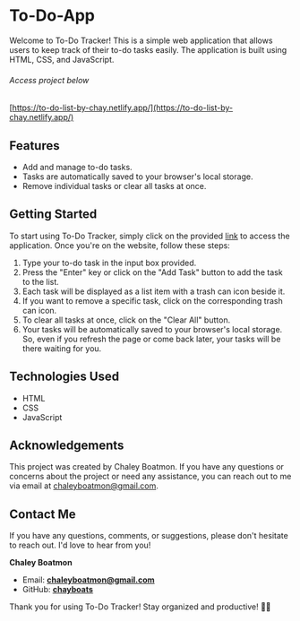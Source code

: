 # To-Do-App

Welcome to To-Do Tracker! This is a simple web application that allows users to keep track of their to-do tasks easily. The application is built using HTML, CSS, and JavaScript.

###### Access project below
[https://to-do-list-by-chay.netlify.app/](https://to-do-list-by-chay.netlify.app/)

## Features

- Add and manage to-do tasks.
- Tasks are automatically saved to your browser's local storage.
- Remove individual tasks or clear all tasks at once.

## Getting Started

To start using To-Do Tracker, simply click on the provided [link](https://to-do-list-by-chay.netlify.app/) to access the application. Once you're on the website, follow these steps:

1. Type your to-do task in the input box provided.
2. Press the "Enter" key or click on the "Add Task" button to add the task to the list.
3. Each task will be displayed as a list item with a trash can icon beside it.
4. If you want to remove a specific task, click on the corresponding trash can icon.
5. To clear all tasks at once, click on the "Clear All" button.
6. Your tasks will be automatically saved to your browser's local storage. So, even if you refresh the page or come back later, your tasks will be there waiting for you.

## Technologies Used

- HTML
- CSS
- JavaScript

## Acknowledgements

This project was created by Chaley Boatmon. If you have any questions or concerns about the project or need any assistance, you can reach out to me via email at chaleyboatmon@gmail.com.

## Contact Me

If you have any questions, comments, or suggestions, please don't hesitate to reach out. I'd love to hear from you!

**Chaley Boatmon**
- Email: **<u>chaleyboatmon@gmail.com</u>**
- GitHub: [<u>**chayboats**</u>](https://github.com/chayboats)
  
Thank you for using To-Do Tracker! Stay organized and productive! 📝✅
